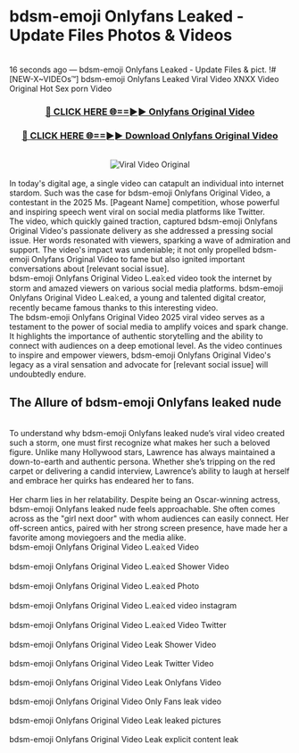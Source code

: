 # bdsm-emoji Onlyfans Leaked - Update Files Photos & Videos 
<br>
16 seconds ago — bdsm-emoji Onlyfans Leaked - Update Files & pict. !#[NEW-X~VIDEOs™] bdsm-emoji Onlyfans Leaked Viral Video XNXX Video Original Hot Sex porn Video
<br>
<div align="center">
<h3><a href="http://freeplayer.one?title=bdsm-emoji&ref=25OR" rel="nofollow">🔴 CLICK HERE 🌐==►► Onlyfans Original Video</a></h3>
<h3><a href="http://freeplayer.one?title=bdsm-emoji&ref=25OR" rel="nofollow">🔴 CLICK HERE 🌐==►► Download Onlyfans Original Video</a></h3>
<br>
<a href="http://freeplayer.one?title=bdsm-emoji&ref=25OR" rel="nofollow" data-target="animated-image.originalLink"><img src="https://i.ibb.co.com/xMMVF88/686577567.gif" alt="Viral Video Original" style="max-width: 100%; display: inline-block;" data-target="animated-image.originalImage"></a>
</div>
<br>
In today's digital age, a single video can catapult an individual into internet stardom. Such was the case for bdsm-emoji Onlyfans Original Video, a contestant in the 2025 Ms. [Pageant Name] competition, whose powerful and inspiring speech went viral on social media platforms like Twitter.
<br>
The video, which quickly gained traction, captured bdsm-emoji Onlyfans Original Video's passionate delivery as she addressed a pressing social issue. Her words resonated with viewers, sparking a wave of admiration and support. The video's impact was undeniable; it not only propelled bdsm-emoji Onlyfans Original Video to fame but also ignited important conversations about [relevant social issue].
<br>
bdsm-emoji Onlyfans Original Video L.ea𝚔ed video took the internet by storm and amazed viewers on various social media platforms. bdsm-emoji Onlyfans Original Video L.ea𝚔ed, a young and talented digital creator, recently became famous thanks to this interesting video.
<br>
The bdsm-emoji Onlyfans Original Video 2025 viral video serves as a testament to the power of social media to amplify voices and spark change. It highlights the importance of authentic storytelling and the ability to connect with audiences on a deep emotional level. As the video continues to inspire and empower viewers, bdsm-emoji Onlyfans Original Video's legacy as a viral sensation and advocate for [relevant social issue] will undoubtedly endure.
<br>
<h2>The Allure of bdsm-emoji Onlyfans leaked nude</h2>
<br>
To understand why bdsm-emoji Onlyfans leaked nude’s viral video created such a storm, one must first recognize what makes her such a beloved figure. Unlike many Hollywood stars, Lawrence has always maintained a down-to-earth and authentic persona. Whether she’s tripping on the red carpet or delivering a candid interview, Lawrence’s ability to laugh at herself and embrace her quirks has endeared her to fans.
<br><br>
Her charm lies in her relatability. Despite being an Oscar-winning actress, bdsm-emoji Onlyfans leaked nude feels approachable. She often comes across as the "girl next door" with whom audiences can easily connect. Her off-screen antics, paired with her strong screen presence, have made her a favorite among moviegoers and the media alike.
<br>
bdsm-emoji Onlyfans Original Video L.ea𝚔ed Video
<br><br>
bdsm-emoji Onlyfans Original Video L.ea𝚔ed Shower Video
<br><br>
bdsm-emoji Onlyfans Original Video L.ea𝚔ed Photo
<br><br>
bdsm-emoji Onlyfans Original Video L.ea𝚔ed video instagram
<br><br>
bdsm-emoji Onlyfans Original Video L.ea𝚔ed Video Twitter
<br><br>
bdsm-emoji Onlyfans Original Video Leak Shower Video
<br><br>
bdsm-emoji Onlyfans Original Video Leak Twitter Video
<br><br>
bdsm-emoji Onlyfans Original Video Leak Onlyfans Video
<br><br>
bdsm-emoji Onlyfans Original Video Only Fans leak video
<br><br>
bdsm-emoji Onlyfans Original Video Leak leaked pictures
<br><br>
bdsm-emoji Onlyfans Original Video Leak explicit content leak
